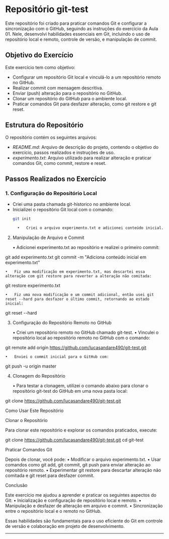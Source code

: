 # Repositório git-test

Este repositório foi criado para praticar comandos Git e configurar a sincronização com o GitHub, seguindo as instruções do exercício da Aula 01. Nele, desenvolvi habilidades essenciais em Git, incluindo o uso de repositório local e remoto, controle de versão, e manipulação de commit.

## Objetivo do Exercício

Este exercício tem como objetivo:
- Configurar um repositório Git local e vinculá-lo a um repositório remoto no GitHub.
- Realizar commit com mensagem descritiva.
- Enviar (push) alteração para o repositório no GitHub.
- Clonar um repositório do GitHub para o ambiente local.
- Praticar comandos Git para desfazer alteração, como git restore e git reset.

## Estrutura do Repositório

O repositório contém os seguintes arquivos:
- *README.md*: Arquivo de descrição do projeto, contendo o objetivo do exercício, passos realizados e instruções de uso.
- *experimento.txt*: Arquivo utilizado para realizar alteração e praticar comandos Git, como commit, restore e reset.

## Passos Realizados no Exercício

### 1. Configuração do Repositório Local
- Criei uma pasta chamada git-historico no ambiente local.
- Inicializei o repositório Git local com o comando:
  ```bash
  git init

	•	Criei o arquivo experimento.txt e adicionei conteúdo inicial.

2. Manipulação de Arquivo e Commit

	•	Adicionei experimento.txt ao repositório e realizei o primeiro commit:

git add experimento.txt
git commit -m "Adiciona conteúdo inicial em experimento.txt"


	•	Fiz uma modificação em experimento.txt, mas descartei essa alteração com git restore para reverter a alteração não comitada:

git restore experimento.txt


	•	Fiz uma nova modificação e um commit adicional, então usei git reset --hard para desfazer o último commit, retornando ao estado inicial:

git reset --hard



3. Configuração do Repositório Remoto no GitHub

	•	Criei um repositório remoto no GitHub chamado git-test.
	•	Vinculei o repositório local ao repositório remoto no GitHub com o comando:

git remote add origin https://github.com/lucasandare490/git-test.git


	•	Enviei o commit inicial para o GitHub com:

git push -u origin master



4. Clonagem do Repositório

	•	Para testar a clonagem, utilizei o comando abaixo para clonar o repositório git-test do GitHub em uma nova pasta local:

git clone https://github.com/lucasandare490/git-test.git



Como Usar Este Repositório

Clonar o Repositório

Para clonar este repositório e explorar os comandos praticados, execute:

git clone https://github.com/lucasandare490/git-test.git
cd git-test

Praticar Comandos Git

Depois de clonar, você pode:
	•	Modificar o arquivo experimento.txt.
	•	Usar comandos como git add, git commit, git push para enviar alteração ao repositório remoto.
	•	Experimentar git restore para descartar alteração não comitada e git reset para desfazer commit.

Conclusão

Este exercício me ajudou a aprender e praticar os seguintes aspectos do Git:
	•	Inicialização e configuração de repositório local e remoto.
	•	Manipulação e desfazer de alteração em arquivo e commit.
	•	Sincronização entre o repositório local e o remoto no GitHub.

Essas habilidades são fundamentais para o uso eficiente do Git em controle de versão e colaboração em projeto de desenvolvimento.

---
